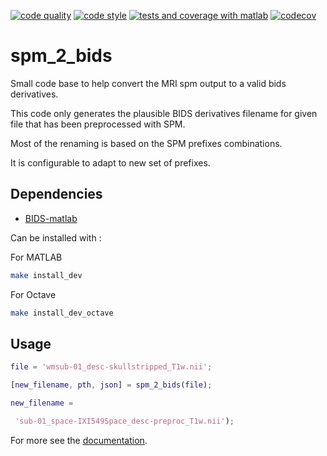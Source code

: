 [![code quality](https://github.com/cpp-lln-lab/spm_2_bids/actions/workflows/miss_hit_code_quality.yml/badge.svg)](https://github.com/cpp-lln-lab/spm_2_bids/actions/workflows/miss_hit_code_quality.yml)
[![code style](https://github.com/cpp-lln-lab/spm_2_bids/actions/workflows/miss_hit_code_style.yml/badge.svg)](https://github.com/cpp-lln-lab/spm_2_bids/actions/workflows/miss_hit_code_style.yml)
[![tests and coverage with matlab](https://github.com/cpp-lln-lab/spm_2_bids/actions/workflows/run_tests_matlab.yml/badge.svg)](https://github.com/cpp-lln-lab/spm_2_bids/actions/workflows/run_tests_matlab.yml)
[![codecov](https://codecov.io/gh/cpp-lln-lab/spm_2_bids/branch/master/graph/badge.svg?token=yaL40GJK9y)](https://codecov.io/gh/cpp-lln-lab/spm_2_bids)

# spm_2_bids

Small code base to help convert the MRI spm output to a valid bids derivatives.

This code only generates the plausible BIDS derivatives filename for given file
that has been preprocessed with SPM.

Most of the renaming is based on the SPM prefixes combinations.

It is configurable to adapt to new set of prefixes.

## Dependencies

-   [BIDS-matlab](https://github.com/bids-standard/bids-matlab)

Can be installed with :

For MATLAB

```bash
make install_dev
```

For Octave

```bash
make install_dev_octave
```

## Usage

```matlab
file = 'wmsub-01_desc-skullstripped_T1w.nii';

[new_filename, pth, json] = spm_2_bids(file);

new_filename =

 'sub-01_space-IXI549Space_desc-preproc_T1w.nii');
```

For more see the [documentation](https://spm-2-bids.readthedocs.io/en/latest/).
